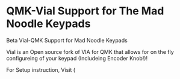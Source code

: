 # QMK-Vial Support for The Mad Noodle Keypads
Beta Vial-QMK Support for Mad Noodle Keypads

Vial is an Open source fork of VIA for QMK that allows for on the fly configureing of your keypad (Includeing Encoder Knob!)! 

For Setup instruction, Visit (
